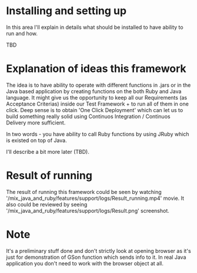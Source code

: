 # Installing and setting up

In this area I'll explain in details what should be installed to have ability to run and how.

  TBD

# Explanation of ideas this framework

The idea is to have ability to operate with different functions in .jars or in the Java based application by creating functions on the both Ruby and Java language.
It might give us the opportunity to keep all our Requirements (as Acceptance Criterias) inside our Test Framework + to run all of them in one click.
Deep sense is to obtain 'One Click Deployment' which can let us to build something really solid using Continuos Integration / Continuos Delivery more sufficient.

In two words - you have ability to call Ruby functions by using JRuby which is existed on top of Java.

  I'll describe a bit more later (TBD).

# Result of running

The result of running this framework could be seen by watching '/mix_java_and_ruby/features/support/logs/Result_running.mp4' movie.
It also could be reviewed by seeing '/mix_java_and_ruby/features/support/logs/Result.png' screenshot.

# Note

It's a preliminary stuff done and don't strictly look at opening browser as it's just for demonstration of GSon function which sends info to it.
In real Java application you don't need to work with the browser object at all.
